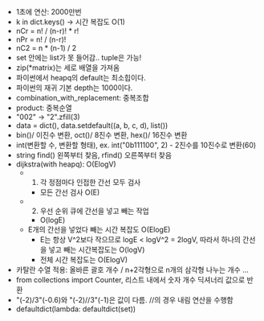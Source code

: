 - 1초에 연산: 2000만번
- k in dict.keys() -> 시간 복잡도 O(1)
- nCr = n! / (n-r)! * r!
- nPr = n! / (n-r)!
- nC2 = n * (n-1) / 2
- set 안에는 list가 못 들어감.. tuple은 가능!
- zip(*matrix)는 세로 배열을 가져옴
- 파이썬에서 heapq의 default는 최소힙이다.
- 파이썬의 재귀 기본 depth는 1000이다.
- combination_with_replacement: 중복조합
- product: 중복순열
- "002" -> "2".zfill(3)
- data = dict(), data.setdefault((a, b, c, d), list())
- bin()/ 이진수 변환, oct()/ 8진수 변환, hex()/ 16진수 변환
- int(변환할 수, 변환할 형태), ex. int("0b111100", 2) - 2진수를 10진수로 변환(60)
- string find() 왼쪽부터 찾음, rfind() 오른쪽부터 찾음
- dijkstra(with heapq): O(ElogV)
    - 1. 각 정점마다 인접한 간선 모두 검사
        - 모든 간선 검사 O(E)
    - 2. 우선 순위 큐에 간선을 넣고 빼는 작업
        - O(logE)
    - E개의 간선을 넣었다 빼는 시간 복잡도 O(ElogE)
        - E는 항상 V^2보다 작으므로 logE < logV^2 = 2logV, 따라서 하나의 간선을 넣고 빼는 시간복잡도는 O(logV)
        - 전체 시간 복잡도는 O(ElogV)
- 카탈란 수열 적용: 올바른 괄호 개수 / n+2각형으로 n개의 삼각형 나누는 개수 ...
- from collections import Counter, 리스트 내에서 숫자 개수 딕셔너리 값으로 반환
- "(-2)/3"(-0.6)와 "(-2)//3"(-1)은 값이 다름. //의 경우 내림 연산을 수행함
- defaultdict(lambda: defaultdict(set))
